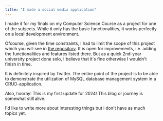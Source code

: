 ```yaml
---
title: "I made a social media application"
---
```


I made it for my finals on my Computer Science Course as a project for one of the subjects. While it only has the basic functionalities, it works perfectly on a local development environment.

Ofcourse, given the time constraints, I had to limit the scope of this project which you will see in [the repository](https://github.com/sevora/ramble). It is open for improvements, i.e. adding the functionalities and features listed there. But as a quick 2nd-year university project done solo, I believe that it's fine otherwise I wouldn't finish in time.

It is definitely inspired by Twitter. The entire point of the project is to be able to demonstrate the utilization of MySQL database management system in a CRUD-application.

Also, hooray! This is my first update for 2024! This blog or journey is somewhat still alive.

I'd like to write more about interesting things but I don't have as much topics yet.